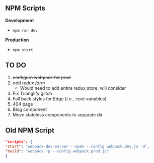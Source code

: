 ## NPM Scripts
**Development** 
- `npm run dev`

**Production** 
- `npm start`



## TO DO
1. ~~configure webpack for prod~~
2. *add redux form*
    - Would need to add entire redux store, will consider
3. Fix Trianglify glitch 
4. Fall back styles for Edge (i.e., :root variables)
5. 404 page
6. Blog component
7. Move stateless components to separate dir


## Old NPM Script
```json
"scripts": {
"start": "webpack-dev-server --open --config webpack.dev.js -d",
"build": "webpack -p --config webpack.prod.js"
}
```
  